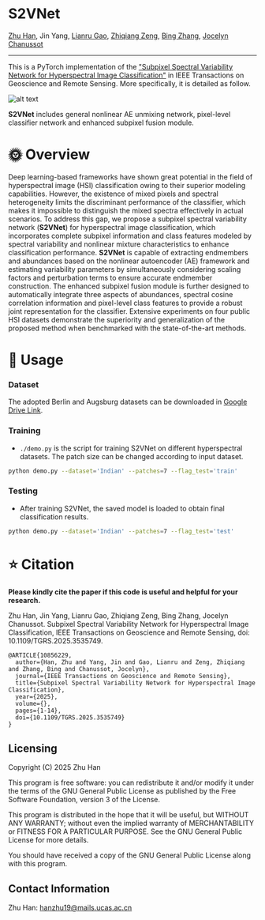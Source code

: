 # S2VNet

[Zhu Han](https://scholar.google.com/citations?user=AtmD3QUAAAAJ&hl=zh-CN&oi=sra), Jin Yang, [Lianru Gao](https://scholar.google.com/citations?user=La-8gLMAAAAJ&hl=zh-CN&oi=sra), [Zhiqiang Zeng](https://scholar.google.com/citations?user=rKfw-PkAAAAJ&hl=zh-CN), [Bing Zhang](https://scholar.google.com/citations?user=nHup8tQAAAAJ&hl=zh-CN), [Jocelyn Chanussot](http://jocelyn-chanussot.net/)

___________
This is a PyTorch implementation of the ["Subpixel Spectral Variability Network for Hyperspectral Image Classification"](https://ieeexplore.ieee.org/document/10856229) in IEEE Transactions on Geoscience and Remote Sensing. More specifically, it is detailed as follow.

![alt text](./flowchart.png)

**S2VNet** includes general nonlinear AE unmixing network, pixel-level classifier network and enhanced subpixel fusion module.

# 🌞 Overview

Deep learning-based frameworks have shown great potential in the field of hyperspectral image (HSI) classification owing to their superior modeling capabilities. However, the existence of mixed pixels and spectral heterogeneity limits the discriminant performance of the classifier, which makes it impossible to distinguish the mixed spectra effectively in actual scenarios. To address this gap, we propose a subpixel spectral variability network (**S2VNet**) for hyperspectral image classification, which incorporates complete subpixel information and class features modeled by spectral variability and nonlinear mixture characteristics to enhance classification performance. **S2VNet** is capable of extracting endmembers and abundances based on the nonlinear autoencoder (AE) framework and estimating variability parameters by simultaneously considering scaling factors and perturbation terms to ensure accurate endmember construction. The enhanced subpixel fusion module is further designed to automatically integrate three aspects of abundances, spectral cosine correlation information and pixel-level class features to provide a robust joint representation for the classifier. Extensive experiments on four public HSI datasets demonstrate the superiority and generalization of the proposed method when benchmarked with the state-of-the-art methods.

# 🔨 Usage

### Dataset
The adopted Berlin and Augsburg datasets can be downloaded in [Google Drive Link](https://drive.google.com/drive/folders/1kjXSncSRijOEtFRKghHBWJmMn-Qjmi5t?usp=drive_link).

### Training
    
* `./demo.py` is the script for training S2VNet on different hyperspectral datasets. The patch size can be changed according to input dataset.

```bash
python demo.py --dataset='Indian' --patches=7 --flag_test='train'
```

### Testing

* After training S2VNet, the saved model is loaded to obtain final classification results.

```bash
python demo.py --dataset='Indian' --patches=7 --flag_test='test'
```

# ⭐ Citation

**Please kindly cite the paper if this code is useful and helpful for your research.**

Zhu Han, Jin Yang, Lianru Gao, Zhiqiang Zeng, Bing Zhang, Jocelyn Chanussot. Subpixel Spectral Variability Network for Hyperspectral Image Classification, IEEE Transactions on Geoscience and Remote Sensing, doi: 10.1109/TGRS.2025.3535749.

    @ARTICLE{10856229,
      author={Han, Zhu and Yang, Jin and Gao, Lianru and Zeng, Zhiqiang and Zhang, Bing and Chanussot, Jocelyn},
      journal={IEEE Transactions on Geoscience and Remote Sensing}, 
      title={Subpixel Spectral Variability Network for Hyperspectral Image Classification}, 
      year={2025},
      volume={},
      pages={1-14},
      doi={10.1109/TGRS.2025.3535749}
    }

Licensing
---------------------

Copyright (C) 2025 Zhu Han

This program is free software: you can redistribute it and/or modify it under the terms of the GNU General Public License as published by the Free Software Foundation, version 3 of the License.

This program is distributed in the hope that it will be useful, but WITHOUT ANY WARRANTY; without even the implied warranty of MERCHANTABILITY or FITNESS FOR A PARTICULAR PURPOSE. See the GNU General Public License for more details.

You should have received a copy of the GNU General Public License along with this program.

Contact Information
---------------------
Zhu Han: hanzhu19@mails.ucas.ac.cn
